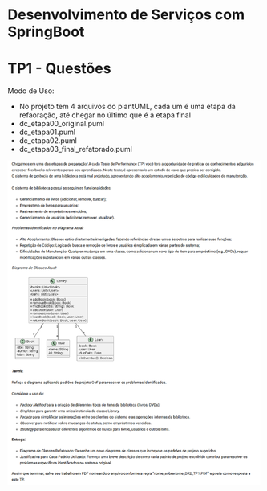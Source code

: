 # Desenvolvimento de Serviços com SpringBoot

# TP1 - Questões

Modo de Uso:

- No projeto tem 4 arquivos do plantUML, cada um é uma etapa da refaoração, até chegar no último que é a etapa final
- dc_etapa00_original.puml
- dc_etapa01.puml
- dc_etapa02.puml
- dc_etapa03_final_refatorado.puml

![Descrição](documentos/enunciado_TP1.png)
